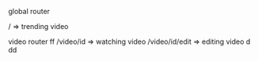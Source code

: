 global router

/ => trending video

video router
ff
/video/id => watching video
/video/id/edit => editing video
d
dd
